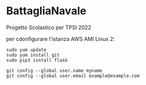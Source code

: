 # BattagliaNavale
Progetto Scolastico per TPSI 2022

per cdonfigurare l'istanza AWS AMI Linux 2:
```
sudo yum update 
sudo yum install git
sudo pip3 isntall flask

git config --global user.name myname
git config --global user.email example@example.com
```
